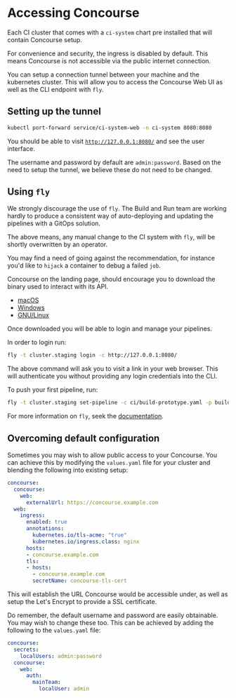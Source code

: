 # Accessing Concourse

Each CI cluster that comes with a `ci-system` chart pre installed that will
contain Concourse setup.

For convenience and security, the ingress is disabled by default. This means
Concourse is not accessible via the public internet connection.

You can setup a connection tunnel between your machine and the kubernetes
cluster. This will allow you to access the Concourse Web UI as well as the CLI
endpoint with `fly`.

## Setting up the tunnel

```sh
kubectl port-forward service/ci-system-web -n ci-system 8080:8080
```

You should be able to visit [`http://127.0.0.1:8080/`](http://127.0.0.1:8080/)
and see the user interface.

The username and password by default are `admin:password`. Based on the need to
setup the tunnel, we believe these do not need to be changed.

## Using `fly`

We strongly discourage the use of `fly`. The Build and Run team are working
hardly to produce a consistent way of auto-deploying and updating the pipelines
with a GitOps solution.

The above means, any manual change to the CI system with `fly`, will be shortly
overwritten by an operator.

You may find a need of going against the recommendation, for instance you'd like
to `hijack` a container to debug a failed `job`.

Concourse on the landing page, should encourage you to download the binary used
to interact with its API.

- [macOS](http://127.0.0.1:8080/api/v1/cli?arch=amd64&platform=darwin)
- [Windows](http://127.0.0.1:8080/api/v1/cli?arch=amd64&platform=windows)
- [GNU/Linux](http://127.0.0.1:8080/api/v1/cli?arch=amd64&platform=linux)

Once downloaded you will be able to login and manage your pipelines.

In order to login run:

```sh
fly -t cluster.staging login -c http://127.0.0.1:8080/
```

The above command will ask you to visit a link in your web browser. This will
authenticate you without providing any login credentials into the CLI.

To push your first pipeline, run:

```sh
fly -t cluster.staging set-pipeline -c ci/build-prototype.yaml -p build-prototype
```

For more information on `fly`, seek the
[documentation](https://concourse-ci.org/fly.html).

## Overcoming default configuration

Sometimes you may wish to allow public access to your Concourse. You can
achieve this by modifying the `values.yaml` file for your cluster and blending
the following into existing setup:

```yaml
concourse:
  concourse:
    web:
      externalUrl: https://concourse.example.com
  web:
    ingress:
      enabled: true
      annotations:
        kubernetes.io/tls-acme: "true"
        kubernetes.io/ingress.class: nginx
      hosts:
      - concourse.example.com
      tls:
      - hosts:
        - concourse.example.com
        secretName: concourse-tls-cert
```

This will establish the URL Concourse would be accessible under, as well as
setup the Let's Encrypt to provide a SSL certificate.

Do remember, the default username and password are easily obtainable. You may
wish to change these too. This can be achieved by adding the following to the
`values.yaml` file:

```yaml
concourse:
  secrets:
    localUsers: admin:password
  concourse:
    web:
      auth:
        mainTeam:
          localUser: admin
```
